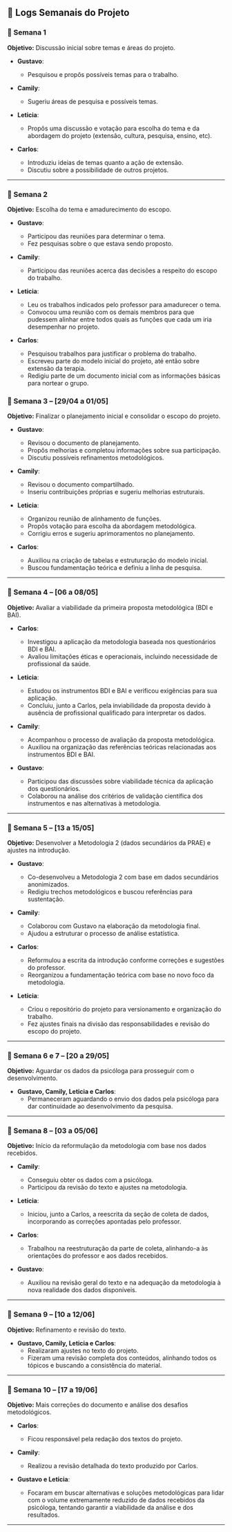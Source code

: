 ## 📘 Logs Semanais do Projeto

### 📅 Semana 1
**Objetivo:** Discussão inicial sobre temas e áreas do projeto.

- **Gustavo**:  
  - Pesquisou e propôs possíveis temas para o trabalho.

- **Camily**:  
  - Sugeriu áreas de pesquisa e possíveis temas.

- **Leticia**:  
  - Propôs uma discussão e votação para escolha do tema e da abordagem do projeto (extensão, cultura, pesquisa, ensino, etc).

- **Carlos**:  
  - Introduziu ideias de temas quanto a ação de extensão.
  - Discutiu sobre a possibilidade de outros projetos.

---

### 📅 Semana 2
**Objetivo:** Escolha do tema e amadurecimento do escopo.

- **Gustavo**:  
  - Participou das reuniões para determinar o tema.
  - Fez pesquisas sobre o que estava sendo proposto.

- **Camily**:  
  - Participou das reuniões acerca das decisões a respeito do escopo do trabalho.

- **Leticia**:  
  - Leu os trabalhos indicados pelo professor para amadurecer o tema.
  - Convocou uma reunião com os demais membros para que pudessem alinhar entre todos quais as funções que cada um iria desempenhar no projeto.

- **Carlos**:  
  - Pesquisou trabalhos para justificar o problema do trabalho.
  - Escreveu parte do modelo inicial do projeto, até então sobre extensão da terapia.
  - Redigiu parte de um documento inicial com as informações básicas para nortear o grupo.

### 📅 Semana 3 – [29/04 a 01/05]
**Objetivo:** Finalizar o planejamento inicial e consolidar o escopo do projeto.

- **Gustavo**:  
  - Revisou o documento de planejamento.  
  - Propôs melhorias e completou informações sobre sua participação.  
  - Discutiu possíveis refinamentos metodológicos.

- **Camily**:  
  - Revisou o documento compartilhado.  
  - Inseriu contribuições próprias e sugeriu melhorias estruturais.

- **Leticia**:  
  - Organizou reunião de alinhamento de funções.  
  - Propôs votação para escolha da abordagem metodológica.  
  - Corrigiu erros e sugeriu aprimoramentos no planejamento.

- **Carlos**:  
  - Auxiliou na criação de tabelas e estruturação do modelo inicial.  
  - Buscou fundamentação teórica e definiu a linha de pesquisa.

---

### 📅 Semana 4 – [06 a 08/05]
**Objetivo:** Avaliar a viabilidade da primeira proposta metodológica (BDI e BAI).

- **Carlos**:  
  - Investigou a aplicação da metodologia baseada nos questionários BDI e BAI.  
  - Avaliou limitações éticas e operacionais, incluindo necessidade de profissional da saúde.

- **Leticia**:  
  - Estudou os instrumentos BDI e BAI e verificou exigências para sua aplicação.  
  - Concluiu, junto a Carlos, pela inviabilidade da proposta devido à ausência de profissional qualificado para interpretar os dados.

- **Camily**:  
  - Acompanhou o processo de avaliação da proposta metodológica.  
  - Auxiliou na organização das referências teóricas relacionadas aos instrumentos BDI e BAI.

- **Gustavo**:  
  - Participou das discussões sobre viabilidade técnica da aplicação dos questionários.  
  - Colaborou na análise dos critérios de validação científica dos instrumentos e nas alternativas à metodologia.

---

### 📅 Semana 5 – [13 a 15/05]
**Objetivo:** Desenvolver a Metodologia 2 (dados secundários da PRAE) e ajustes na introdução.

- **Gustavo**:  
  - Co-desenvolveu a Metodologia 2 com base em dados secundários anonimizados.  
  - Redigiu trechos metodológicos e buscou referências para sustentação.

- **Camily**:  
  - Colaborou com Gustavo na elaboração da metodologia final.  
  - Ajudou a estruturar o processo de análise estatística.

- **Carlos**:  
  - Reformulou a escrita da introdução conforme correções e sugestões do professor.  
  - Reorganizou a fundamentação teórica com base no novo foco da metodologia.

- **Leticia**:  
  - Criou o repositório do projeto para versionamento e organização do trabalho.  
  - Fez ajustes finais na divisão das responsabilidades e revisão do escopo do projeto.

---

### 📅 Semana 6 e 7 – [20 a 29/05]  
**Objetivo:** Aguardar os dados da psicóloga para prosseguir com o desenvolvimento.

- **Gustavo, Camily, Leticia e Carlos**:  
  - Permaneceram aguardando o envio dos dados pela psicóloga para dar continuidade ao desenvolvimento da pesquisa.

---

### 📅 Semana 8 – [03 a 05/06]  
**Objetivo:** Início da reformulação da metodologia com base nos dados recebidos.

- **Camily**:  
  - Conseguiu obter os dados com a psicóloga.  
  - Participou da revisão do texto e ajustes na metodologia.

- **Leticia**:  
  - Iniciou, junto a Carlos, a reescrita da seção de coleta de dados, incorporando as correções apontadas pelo professor.  

- **Carlos**:  
  - Trabalhou na reestruturação da parte de coleta, alinhando-a às orientações do professor e aos dados recebidos.  

- **Gustavo**:  
  - Auxiliou na revisão geral do texto e na adequação da metodologia à nova realidade dos dados disponíveis.

---

### 📅 Semana 9 – [10 a 12/06]  
**Objetivo:** Refinamento e revisão do texto.

- **Gustavo, Camily, Leticia e Carlos**:  
  - Realizaram ajustes no texto do projeto.  
  - Fizeram uma revisão completa dos conteúdos, alinhando todos os tópicos e buscando a consistência do material.

---

### 📅 Semana 10 – [17 a 19/06]  
**Objetivo:** Mais correções do documento e análise dos desafios metodológicos.

- **Carlos**:  
  - Ficou responsável pela redação dos textos do projeto.

- **Camily**:  
  - Realizou a revisão detalhada do texto produzido por Carlos.

- **Gustavo e Leticia**:  
  - Focaram em buscar alternativas e soluções metodológicas para lidar com o volume extremamente reduzido de dados recebidos da psicóloga, tentando garantir a viabilidade da análise e dos resultados.

---
